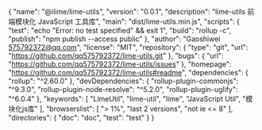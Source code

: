 {
  "name": "@ilime/lime-utils",
  "version": "0.0.1",
  "description": "lime-utils 前端模块化 JavaScript 工具库",
  "main": "dist/lime-utils.min.js",
  "scripts": {
    "test": "echo \"Error: no test specified\" && exit 1",
    "build": "rollup -c",
    "publish": "npm publish --access public"
  },
  "author": "Gaoshiwei <575792372@qq.com>",
  "license": "MIT",
  "repository": {
    "type": "git",
    "url": "https://github.com/qq575792372/lime-utils.git"
  },
  "bugs": {
    "url": "https://github.com/qq575792372/lime-utils/issues"
  },
  "homepage": "https://github.com/qq575792372/lime-utils#readme",
  "dependencies": {
    "rollup": "^2.60.0"
  },
  "devDependencies": {
    "rollup-plugin-commonjs": "^9.3.0",
    "rollup-plugin-node-resolve": "^5.2.0",
    "rollup-plugin-uglify": "^6.0.4"
  },
  "keywords": [
    "LimeUtil",
    "lime-util",
    "lime",
    "JavaScript Util",
    "模块化js库"
  ],
  "browserslist": [
    "> 1%",
    "last 2 versions",
    "not ie <= 8"
  ],
  "directories": {
    "doc": "doc",
    "test": "test"
  }
}
